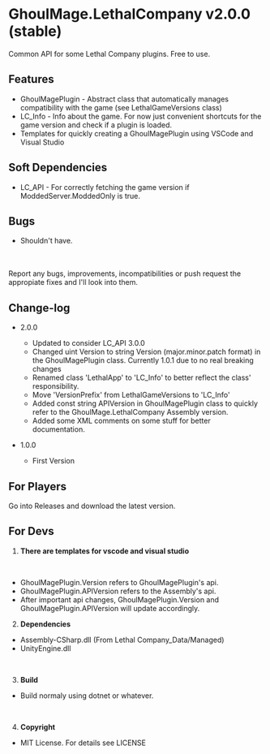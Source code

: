 GhoulMage.LethalCompany v2.0.0 (stable)
==============

Common API for some Lethal Company plugins. Free to use.<br>

Features
--------
* GhoulMagePlugin - Abstract class that automatically manages compatibility with the game (see LethalGameVersions class)
* LC_Info - Info about the game. For now just convenient shortcuts for the game version and check if a plugin is loaded.
* Templates for quickly creating a GhoulMagePlugin using VSCode and Visual Studio<br>

Soft Dependencies
--------
* LC_API - For correctly fetching the game version if ModdedServer.ModdedOnly is true.<br>

Bugs
--------
* Shouldn't have.
<br>
<br>
Report any bugs, improvements, incompatibilities or push request the appropiate fixes and I'll look into them.<br>

Change-log
--------
* 2.0.0
    * Updated to consider LC_API 3.0.0
    * Changed uint Version to string Version (major.minor.patch format) in the GhoulMagePlugin class. Currently 1.0.1 due to no real breaking changes
    * Renamed class 'LethalApp' to 'LC_Info' to better reflect the class' responsibility.
    * Move 'VersionPrefix' from LethalGameVersions to 'LC_Info'
    * Added const string APIVersion in GhoulMagePlugin class to quickly refer to the GhoulMage.LethalCompany Assembly version.
    * Added some XML comments on some stuff for better documentation.<br>

* 1.0.0
    * First Version<br>

For Players
-----------
Go into Releases and download the latest version.<br>

For Devs
--------
1. **There are templates for vscode and visual studio**<br>
<br>

* GhoulMagePlugin.Version refers to GhoulMagePlugin's api.
* GhoulMagePlugin.APIVersion refers to the Assembly's api.
* After important api changes, GhoulMagePlugin.Version and GhoulMagePlugin.APIVersion will update accordingly.<br>

2. **Dependencies**
* Assembly-CSharp.dll (From Lethal Company_Data/Managed)
* UnityEngine.dll
<br>

3. **Build**
* Build normaly using dotnet or whatever.
<br>

4. **Copyright**
* MIT License. For details see LICENSE
<br>
